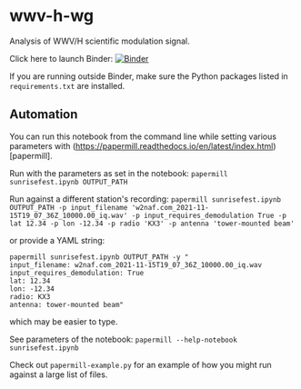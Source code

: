 # wwv-h-wg
Analysis of WWV/H scientific modulation signal. 

Click here to launch Binder:
[![Binder](https://mybinder.org/badge_logo.svg)](https://notebooks.gesis.org/binder/jupyter/user/kcollins-wwv-h-wg-6p4v9zpf/lab/tree/sunrisefest.ipynb)

If you are running outside Binder, make sure the Python packages listed in `requirements.txt` are installed.

## Automation

You can run this notebook from the command line while setting various parameters with (https://papermill.readthedocs.io/en/latest/index.html)[papermill].

Run with the parameters as set in the notebook:
`papermill sunrisefest.ipynb OUTPUT_PATH`

Run against a different station's recording:
`papermill sunrisefest.ipynb OUTPUT_PATH -p input_filename 'w2naf.com_2021-11-15T19_07_36Z_10000.00_iq.wav' -p input_requires_demodulation True -p lat 12.34 -p lon -12.34 -p radio 'KX3' -p antenna 'tower-mounted beam'`

or provide a YAML string:
```
papermill sunrisefest.ipynb OUTPUT_PATH -y "
input_filename: w2naf.com_2021-11-15T19_07_36Z_10000.00_iq.wav
input_requires_demodulation: True
lat: 12.34
lon: -12.34
radio: KX3
antenna: tower-mounted beam"
```

which may be easier to type.


See parameters of the notebook:
`papermill --help-notebook sunrisefest.ipynb`


Check out `papermill-example.py` for an example of how you might run against a large list of files.
